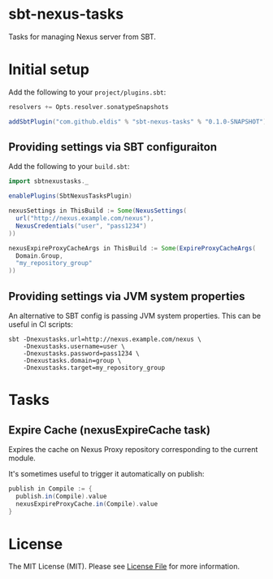 # sbt-nexus-tasks

Tasks for managing Nexus server from SBT.

# Initial setup

Add the following to your `project/plugins.sbt`:

```scala
resolvers += Opts.resolver.sonatypeSnapshots

addSbtPlugin("com.github.eldis" % "sbt-nexus-tasks" % "0.1.0-SNAPSHOT")
```

## Providing settings via SBT configuraiton

Add the following to your `build.sbt`:

```scala
import sbtnexustasks._

enablePlugins(SbtNexusTasksPlugin)

nexusSettings in ThisBuild := Some(NexusSettings(
  url("http://nexus.example.com/nexus"),
  NexusCredentials("user", "pass1234")
))

nexusExpireProxyCacheArgs in ThisBuild := Some(ExpireProxyCacheArgs(
  Domain.Group,
  "my_repository_group"
))

```

## Providing settings via JVM system properties

An alternative to SBT config is passing JVM system properties. This can be useful in CI scripts:

```
sbt -Dnexustasks.url=http://nexus.example.com/nexus \
    -Dnexustasks.username=user \
    -Dnexustasks.password=pass1234 \
    -Dnexustasks.domain=group \
    -Dnexustasks.target=my_repository_group
```

# Tasks

## Expire Cache (nexusExpireCache task)

Expires the cache on Nexus Proxy repository corresponding to the current module.

It's sometimes useful to trigger it automatically on publish:

```scala
publish in Compile := {
  publish.in(Compile).value
  nexusExpireProxyCache.in(Compile).value
}
```

# License

The MIT License (MIT). Please see [License File](LICENSE.md) for more information.
